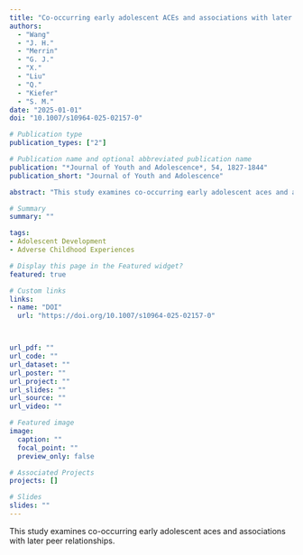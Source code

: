 ```yaml
---
title: "Co-occurring early adolescent ACEs and associations with later peer relationships"
authors:
  - "Wang"
  - "J. H."
  - "Merrin"
  - "G. J."
  - "X."
  - "Liu"
  - "Q."
  - "Kiefer"
  - "S. M."
date: "2025-01-01"
doi: "10.1007/s10964-025-02157-0"

# Publication type
publication_types: ["2"]

# Publication name and optional abbreviated publication name
publication: "*Journal of Youth and Adolescence*, 54, 1827-1844"
publication_short: "Journal of Youth and Adolescence"

abstract: "This study examines co-occurring early adolescent aces and associations with later peer relationships."

# Summary
summary: ""

tags:
- Adolescent Development
- Adverse Childhood Experiences

# Display this page in the Featured widget?
featured: true

# Custom links
links:
- name: "DOI"
  url: "https://doi.org/10.1007/s10964-025-02157-0"



url_pdf: ""
url_code: ""
url_dataset: ""
url_poster: ""
url_project: ""
url_slides: ""
url_source: ""
url_video: ""

# Featured image
image:
  caption: ""
  focal_point: ""
  preview_only: false

# Associated Projects
projects: []

# Slides
slides: ""
---
```


This study examines co-occurring early adolescent aces and associations with later peer relationships.
